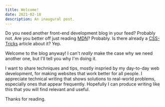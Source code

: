 ```yaml
---
title: Welcome!
date: 2021-02-18
description: An inaugural post.
---
```


Do you need another front-end development blog in your feed? Probably not. Are you better off just reading [MDN](https://developer.mozilla.org/en-US/)? Probably. Is there already a [CSS-Tricks](https://css-tricks.com/) article about it? Yep.

Welcome to the blog anyway! I can't *really* make the case why we need another one, but I'll tell you why I'm doing it.

I want to share techniques and tips, mostly inspried by my day-to-day web development, for making websites that work better for all people. I appreciate technical writing that shows solutions to real-world problems, especially ones that appear frequently. Hopefully I can produce writing like this that you will find relevant and useful.

Thanks for reading.

